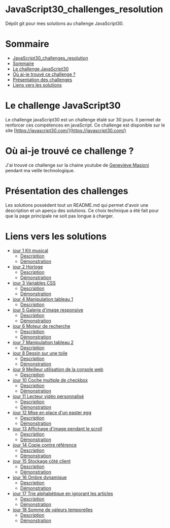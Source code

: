 # JavaScript30_challenges_resolution
Dépôt git pour mes solutions au challenge JavaScript30.
# Sommaire
- [JavaScript30_challenges_resolution](#javascript30_challenges_resolution)
- [Sommaire](#sommaire)
- [Le challenge JavaScript30](#le-challenge-javascript30)
- [Où ai-je trouvé ce challenge ?](#où-ai-je-trouvé-ce-challenge-)
- [Présentation des challenges](#présentation-des-challenges)
- [Liens vers les solutions](#liens-vers-les-solutions)


# Le challenge JavaScript30
Le challenge javaScript30 est un challenge étalé sur 30 jours. Il permet de renforcer ces compétences en javaScript.
Ce challenge est disponible sur le site [https://javascript30.com/](https://javascript30.com/)

# Où ai-je trouvé ce challenge ?
J'ai trouvé ce challenge sur la chaine youtube de [Geneviève Masioni](https://www.youtube.com/watch?v=Rx8nrnl1bZE) pendant ma veille technologique.

# Présentation des challenges
Les solutions possèdent tout un README.md qui permet d'avoir une description et un aperçu des solutions.
Ce choix technique a été fait pour que la page principale ne soit pas longue à charger.

# Liens vers les solutions
- [jour 1 Kit musical](https://github.com/Toukuyokito/JavaScript30_challenges_resolution/tree/main/day1)
  - [Description](https://github.com/Toukuyokito/JavaScript30_challenges_resolution/tree/main/day1)
  - [Démonstration](https://github.com/Toukuyokito/JavaScript30_challenges_resolution/tree/main/day1) 
- [jour 2 Horloge](https://github.com/Toukuyokito/JavaScript30_challenges_resolution/tree/main/day2)
  - [Description](https://github.com/Toukuyokito/JavaScript30_challenges_resolution/tree/main/day2)
  - [Démonstration](https://github.com/Toukuyokito/JavaScript30_challenges_resolution/tree/main/day2)
- [jour 3 Variables CSS](https://github.com/Toukuyokito/JavaScript30_challenges_resolution/tree/main/day3)
  - [Description](https://github.com/Toukuyokito/JavaScript30_challenges_resolution/tree/main/day3)
  - [Démonstration](https://github.com/Toukuyokito/JavaScript30_challenges_resolution/tree/main/day3)
- [jour 4 Manipulation tableau 1](https://github.com/Toukuyokito/JavaScript30_challenges_resolution/tree/main/day4)
  - [Description](https://github.com/Toukuyokito/JavaScript30_challenges_resolution/tree/main/day4)
- [jour 5 Galerie d'image responsive](https://github.com/Toukuyokito/JavaScript30_challenges_resolution/tree/main/day5)
  - [Description](https://github.com/Toukuyokito/JavaScript30_challenges_resolution/tree/main/day5)
  - [Démonstration](https://github.com/Toukuyokito/JavaScript30_challenges_resolution/tree/main/day5)
- [jour 6 Moteur de recherche](https://github.com/Toukuyokito/JavaScript30_challenges_resolution/tree/main/day6)
  - [Description](https://github.com/Toukuyokito/JavaScript30_challenges_resolution/tree/main/day6)
  - [Démonstration](https://github.com/Toukuyokito/JavaScript30_challenges_resolution/tree/main/day6)
- [jour 7 Manipulation tableau 2](https://github.com/Toukuyokito/JavaScript30_challenges_resolution/tree/main/day7)
  - [Description](https://github.com/Toukuyokito/JavaScript30_challenges_resolution/tree/main/day7)
- [jour 8 Dessin sur une toile](https://github.com/Toukuyokito/JavaScript30_challenges_resolution/tree/main/day8)
  - [Description](https://github.com/Toukuyokito/JavaScript30_challenges_resolution/tree/main/day8)
  - [Démonstration](https://github.com/Toukuyokito/JavaScript30_challenges_resolution/tree/main/day8)
- [jour 9 Meilleur utilisation de la console web](https://github.com/Toukuyokito/-JavaScript30_challenges_resolution/tree/main/day9)
  - [Description](https://github.com/Toukuyokito/JavaScript30_challenges_resolution/tree/main/day9)
- [jour 10 Coche multiple de checkbox ](https://github.com/Toukuyokito/JavaScript30_challenges_resolution/tree/main/day10)
    - [Description](https://github.com/Toukuyokito/JavaScript30_challenges_resolution/tree/main/day10)
    - [Démonstration](https://github.com/Toukuyokito/JavaScript30_challenges_resolution/tree/main/day10)
- [jour 11 Lecteur vidéo personnalisé](https://github.com/Toukuyokito/JavaScript30_challenges_resolution/tree/main/day11)
    - [Description](https://github.com/Toukuyokito/JavaScript30_challenges_resolution/tree/main/day11)
    - [Démonstration](https://github.com/Toukuyokito/JavaScript30_challenges_resolution/tree/main/day11)
- [jour 12 Mise en place d'un easter egg](https://github.com/Toukuyokito/JavaScript30_challenges_resolution/tree/main/day12)
   - [Description](https://github.com/Toukuyokito/JavaScript30_challenges_resolution/tree/main/day12)
   - [Démonstration](https://github.com/Toukuyokito/JavaScript30_challenges_resolution/tree/main/day12)
- [jour 13 Affichage d'image pendant le scroll](https://github.com/Toukuyokito/JavaScript30_challenges_resolution/tree/main/day13)
   - [Description](https://github.com/Toukuyokito/JavaScript30_challenges_resolution/tree/main/day13)
   - [Démonstration](https://github.com/Toukuyokito/JavaScript30_challenges_resolution/tree/main/day13)
- [jour 14 Copie contre référence](https://github.com/Toukuyokito/JavaScript30_challenges_resolution/tree/main/day14)
   - [Description](https://github.com/Toukuyokito/JavaScript30_challenges_resolution/tree/main/day14)
   - [Démonstration](https://github.com/Toukuyokito/JavaScript30_challenges_resolution/tree/main/day14)
- [jour 15 Stockage côté client](https://github.com/Toukuyokito/JavaScript30_challenges_resolution/tree/main/day15)
   - [Description](https://github.com/Toukuyokito/JavaScript30_challenges_resolution/tree/main/day15)
   - [Démonstration](https://github.com/Toukuyokito/JavaScript30_challenges_resolution/tree/main/day15)
- [jour 16 Ombre dynamique](https://github.com/Toukuyokito/JavaScript30_challenges_resolution/tree/main/day16)
   - [Description](https://github.com/Toukuyokito/JavaScript30_challenges_resolution/tree/main/day16)
   - [Démonstration](https://github.com/Toukuyokito/JavaScript30_challenges_resolution/tree/main/day16)
- [jour 17 Trie alphabétique en ignorant les articles](https://github.com/Toukuyokito/JavaScript30_challenges_resolution/tree/main/day17)
   - [Description](https://github.com/Toukuyokito/JavaScript30_challenges_resolution/tree/main/day17)
   - [Démonstration](https://github.com/Toukuyokito/JavaScript30_challenges_resolution/tree/main/day17)
- [jour 18 Somme de valeurs temporelles](https://github.com/Toukuyokito/JavaScript30_challenges_resolution/tree/main/day18)
   - [Description](https://github.com/Toukuyokito/JavaScript30_challenges_resolution/tree/main/day18)
   - [Démonstration](https://github.com/Toukuyokito/JavaScript30_challenges_resolution/tree/main/day18)